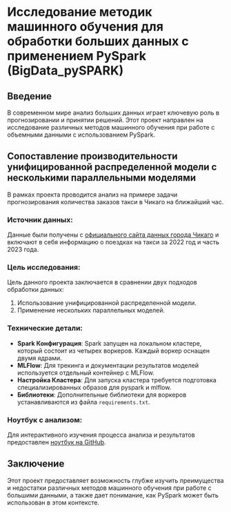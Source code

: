 
# Исследование методик машинного обучения для обработки больших данных с применением PySpark  (BigData_pySPARK)

## Введение

В современном мире анализ больших данных играет ключевую роль в прогнозировании и принятии решений. Этот проект направлен на исследование различных методов машинного обучения при работе с объемными данными с использованием PySpark.

## Сопоставление производительности унифицированной распределенной модели с несколькими параллельными моделями

В рамках проекта проводится анализ на примере задачи прогнозирования количества заказов такси в Чикаго на ближайший час.

### Источник данных:
Данные были получены с [официального сайта данных города Чикаго](https://data.cityofchicago.org/Transportation/Taxi-Trips/wrvz-psew) и включают в себя информацию о поездках на такси за 2022 год и часть 2023 года.

### Цель исследования:

Цель данного проекта заключается в сравнении двух подходов обработки данных:
1. Использование унифицированной распределенной модели.
2. Применение нескольких параллельных моделей.

### Технические детали:

- **Spark Конфигурация**: Spark запущен на локальном кластере, который состоит из четырех воркеров. Каждый воркер оснащен двумя ядрами. 
- **MLFlow**: Для трекинга и документации результатов моделей используется отдельный контейнер с MLFlow.
- **Настройка Кластера**: Для запуска кластера требуется подготовка специализированных образов для pyspark и mlflow.
- **Библиотеки**: Дополнительные библиотеки для воркеров устанавливаются из файла `requirements.txt`.

### Ноутбук с анализом:
Для интерактивного изучения процесса анализа и результатов предоставлен [ноутбук на GitHub](https://github.com//wasjaip/BigData_pySPARK/taxi.ipynb).

## Заключение

Этот проект предоставляет возможность глубже изучить преимущества и недостатки различных методов машинного обучения при работе с большими данными, а также дает понимание, как PySpark может быть использован в этом контексте.


